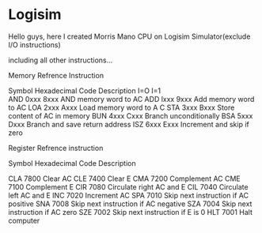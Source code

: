 # Logisim
Hello guys, here I created Morris Mano CPU on Logisim Simulator(exclude I/O instructions)

including all other instructions...

Memory Refrence Instruction

Symbol   Hexadecimal Code	Description
	 	I=O  I=1  		
AND 		0xxx 8xxx 		AND memory word to AC
ADD 		lxxx 9xxx 		Add memory word to AC
LOA 		2xxx Axxx 		Load memory word to A C
STA 		3xxx Bxxx 		Store content of AC in memory
BUN 		4xxx Cxxx 		Branch unconditionally
BSA 		5xxx Dxxx 		Branch and save return address
ISZ 		6xxx Exxx 		Increment and skip if zero

Register Refrence instruction

Symbol   Hexadecimal Code	Description

CLA 		7800 			Clear AC
CLE 		7400 			Clear E
CMA 		7200 			Complement AC
CME 		7100 			Complement E
CIR 		7080 			Circulate right AC and E
CIL 		7040 			Circulate left AC and E
INC 		7020 			Increment AC
SPA 		7010 			Skip next instruction if AC positive
SNA 		7008 			Skip next instruction if AC negative
SZA 		7004 			Skip next instruction if AC zero
SZE 		7002 			Skip next instruction if E is 0
HLT 		7001 			Halt computer

